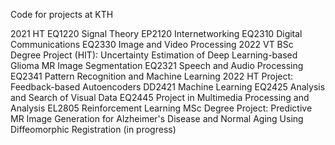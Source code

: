 Code for projects at KTH

   2021 HT
          EQ1220 Signal Theory
          EP2120 Internetworking
          EQ2310 Digital Communications
          EQ2330 Image and Video Processing
   2022 VT
          BSc Degree Project (HIT): Uncertainty Estimation of Deep Learning-based Glioma MR Image Segmentation
          EQ2321 Speech and Audio Processing
          EQ2341 Pattern Recognition and Machine Learning
   2022 HT
          Project: Feedback-based Autoencoders
          DD2421 Machine Learning
          EQ2425 Analysis and Search of Visual Data
          EQ2445 Project in Multimedia Processing and Analysis
          EL2805 Reinforcement Learning
          MSc Degree Project: Predictive MR Image Generation for Alzheimer's Disease and Normal Aging Using Diffeomorphic Registration (in progress)
          
